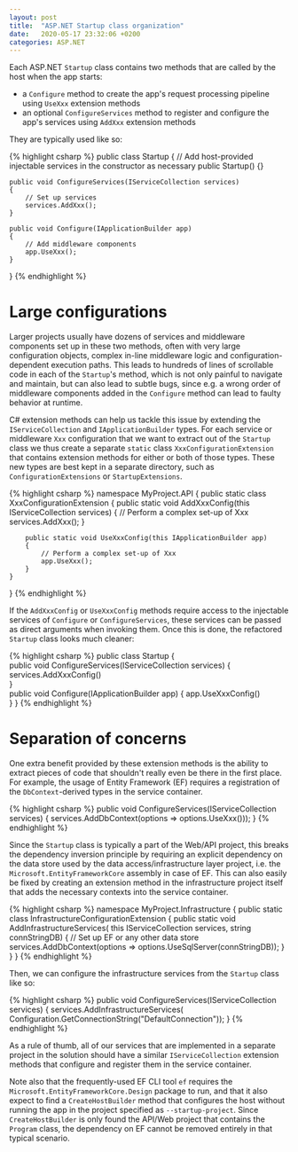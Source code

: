 ```yaml
---
layout: post
title:  "ASP.NET Startup class organization"
date:   2020-05-17 23:32:06 +0200
categories: ASP.NET
---
```

Each ASP.NET `Startup` class contains two methods that are called by the host when the app starts:
* a `Configure` method to create the app's request processing pipeline using `UseXxx` extension methods
* an optional `ConfigureServices` method to register and configure the app's services using `AddXxx` extension methods

They are typically used like so:

{% highlight csharp %}
public class Startup
{
    // Add host-provided injectable services in the constructor as necessary
    public Startup() {}

    public void ConfigureServices(IServiceCollection services)
    {
        // Set up services
        services.AddXxx();
    }

    public void Configure(IApplicationBuilder app)
    {
        // Add middleware components
        app.UseXxx();
    }
}
{% endhighlight %}

# Large configurations
Larger projects usually have dozens of services and middleware components set up in these two methods, often with very large configuration objects, complex in-line middleware logic and configuration-dependent execution paths. This leads to hundreds of lines of scrollable code in each of the `Startup`'s method, which is not only painful to navigate and maintain, but can also lead to subtle bugs, since e.g. a wrong order of middleware components added in the `Configure` method can lead to faulty behavior at runtime.

C# extension methods can help us tackle this issue by extending the `IServiceCollection` and `IApplicationBuilder` types. For each service or middleware `Xxx` configuration that we want to extract out of the `Startup` class we thus create a separate `static` class `XxxConfigurationExtension` that contains extension methods for either or both of those types. These new types are best kept in a separate directory, such as `ConfigurationExtensions` or `StartupExtensions`.

{% highlight csharp %}
namespace MyProject.API
{
    public static class XxxConfigurationExtension
    {
        public static void AddXxxConfig(this IServiceCollection services)
        {
           // Perform a complex set-up of Xxx
           services.AddXxx();
        }

        public static void UseXxxConfig(this IApplicationBuilder app)
        {
            // Perform a complex set-up of Xxx
            app.UseXxx();
        }
    }
}
{% endhighlight %}

If the `AddXxxConfig` or `UseXxxConfig` methods require access to the injectable services of `Configure` or `ConfigureServices`, these services can be passed as direct arguments when invoking them.
Once this is done, the refactored `Startup` class looks much cleaner:

{% highlight csharp %}
public class Startup {  
    public void ConfigureServices(IServiceCollection services)
    {
        services.AddXxxConfig()  
    }  
    public void Configure(IApplicationBuilder app)
    {
        app.UseXxxConfig()  
    }
}
{% endhighlight %}

# Separation of concerns
One extra benefit provided by these extension methods is the ability to extract pieces of code that shouldn't really even be there in the first place. For example, the usage of Entity Framework (EF) requires a registration of the `DbContext`-derived types in the service container.

{% highlight csharp %}
public void ConfigureServices(IServiceCollection services)
{
    services.AddDbContext<XxxContext>(options => options.UseXxx()));
}
{% endhighlight %}

Since the `Startup` class is typically a part of the Web/API project, this breaks the dependency inversion principle by requiring an explicit dependency on the data store used by the data access/infrastructure layer project, i.e. the `Microsoft.EntityFrameworkCore` assembly in case of EF. This can also easily be fixed by creating an extension method in the infrastructure project itself that adds the necessary contexts into the service container.

{% highlight csharp %}
namespace MyProject.Infrastructure
{
    public static class InfrastructureConfigurationExtension
    {
        public static void AddInfrastructureServices(
            this IServiceCollection services, 
            string connStringDB)
        {
            // Set up EF or any other data store
            services.AddDbContext<XxxDbContext>(options => 
                options.UseSqlServer(connStringDB));
        }
    }
}
{% endhighlight %}

Then, we can configure the infrastructure services from the `Startup` class like so:

{% highlight csharp %}
public void ConfigureServices(IServiceCollection services)
{
	services.AddInfrastructureServices(
        Configuration.GetConnectionString("DefaultConnection"));
}
{% endhighlight %}

As a rule of thumb, all of our services that are implemented in a separate project in the solution should have a similar `IServiceCollection` extension methods that configure and register them in the service container. 

Note also that the frequently-used EF CLI tool `ef` requires the `Microsoft.EntityFrameworkCore.Design` package to run, and that it also expect to find a `CreateHostBuilder` method that configures the host without running the app in the project specified as `--startup-project`. Since `CreateHostBuilder` is only found the API/Web project that contains the `Program` class, the dependency on EF cannot be removed entirely in that typical scenario.